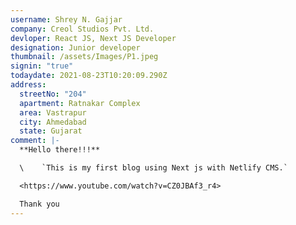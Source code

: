 ```yaml
---
username: Shrey N. Gajjar
company: Creol Studios Pvt. Ltd.
devloper: React JS, Next JS Developer
designation: Junior developer
thumbnail: /assets/Images/P1.jpeg
signin: "true"
todaydate: 2021-08-23T10:20:09.290Z
address:
  streetNo: "204"
  apartment: Ratnakar Complex
  area: Vastrapur
  city: Ahmedabad
  state: Gujarat
comment: |-
  **Hello there!!!**

  \    `This is my first blog using Next js with Netlify CMS.`

  <https://www.youtube.com/watch?v=CZ0JBAf3_r4>

  Thank you
---
```

